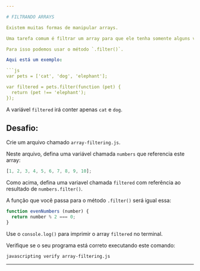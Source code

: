 ```yaml
---

# FILTRANDO ARRAYS

Existem muitas formas de manipular arrays.

Uma tarefa comum é filtrar um array para que ele tenha somente alguns valores.

Para isso podemos usar o método `.filter()`.

Aqui está um exemplo:

```js
var pets = ['cat', 'dog', 'elephant'];

var filtered = pets.filter(function (pet) {
  return (pet !== 'elephant');
});
```

A variável `filtered` irá conter apenas `cat` e `dog`.

## Desafio:

Crie um arquivo chamado `array-filtering.js`.

Neste arquivo, defina uma variável chamada `numbers` que referencia este array:

```js
[1, 2, 3, 4, 5, 6, 7, 8, 9, 10];
```

Como acima, defina uma variavel chamada `filtered` com referência ao resultado de `numbers.filter()`.

A função que você passa para o método `.filter()` será igual essa:

```js
function evenNumbers (number) {
  return number % 2 === 0;
}
```

Use o `console.log()` para imprimir o array `filtered` no terminal.

Verifique se o seu programa está correto executando este comando:

`javascripting verify array-filtering.js`

---
```

